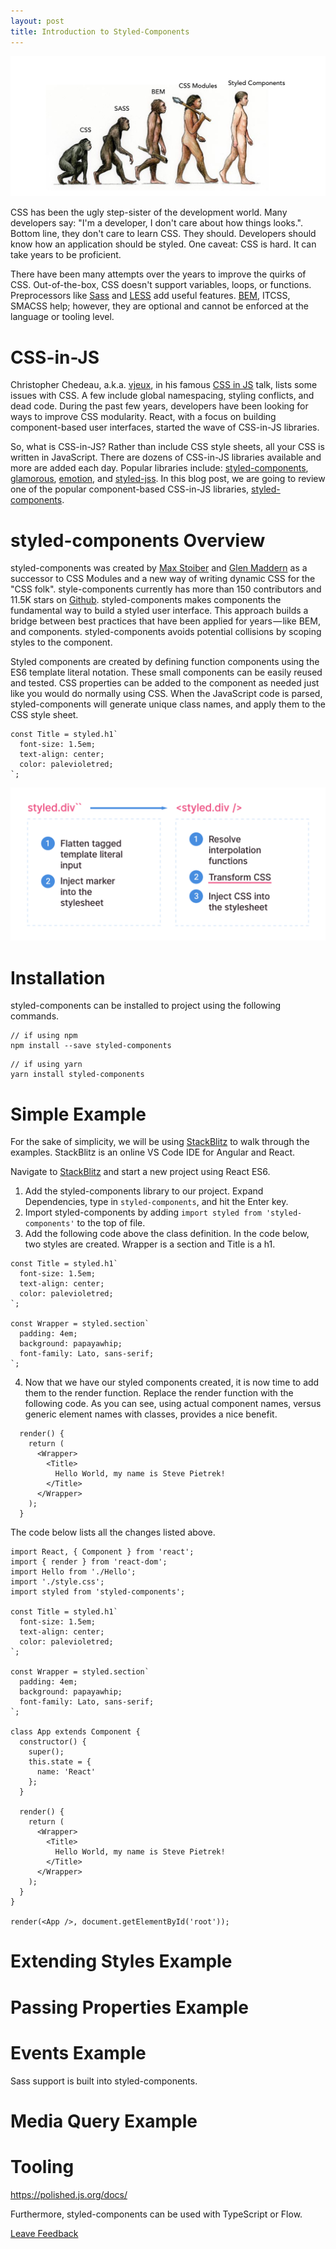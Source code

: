 ```yaml
---
layout: post
title: Introduction to Styled-Components
---
```


![Styled Components Evolution](../images/styled-components-evolution.png "Styled Components Evolution")

CSS has been the ugly step-sister of the development world. Many developers say: "I'm a developer, I don't care about how things looks.". Bottom line, they don't care to learn CSS. They should. Developers should know how an application should be styled. One caveat: CSS is hard. It can take years to be proficient. 

There have been many attempts over the years to improve the quirks of CSS. Out-of-the-box, CSS doesn't support variables, loops, or functions. Preprocessors like [Sass](http://sass-lang.com/) and [LESS](http://lesscss.org/) add useful features. [BEM](http://getbem.com/), ITCSS, SMACSS help; however, they are optional and cannot be enforced at the language or tooling level.

# CSS-in-JS

Christopher Chedeau, a.k.a. [vjeux](https://twitter.com/Vjeux), in his famous [CSS in JS](https://speakerdeck.com/vjeux/react-css-in-js) talk, lists some issues with CSS. A few include global namespacing, styling conflicts, and dead code. During the past few years, developers have been looking for ways to improve CSS modularity. React, with a focus on building component-based user interfaces, started the wave of CSS-in-JS libraries.

So, what is CSS-in-JS? Rather than include CSS style sheets, all your CSS is written in JavaScript. There are dozens of CSS-in-JS libraries available and more are added each day. Popular libraries include: [styled-components](https://www.styled-components.com/), [glamorous](https://github.com/paypal/glamorous), [emotion](https://github.com/emotion-js/emotion), and [styled-jss](https://github.com/cssinjs/styled-jss). In this blog post, we are going to review one of the popular component-based CSS-in-JS libraries, [styled-components](https://www.styled-components.com/).

# styled-components Overview

styled-components was created by [Max Stoiber](https://twitter.com/mxstbr) and [Glen Maddern](https://twitter.com/glenmaddern) as a successor to CSS Modules and a new way of writing dynamic CSS for the "CSS folk". style-components currently has more than 150 contributors and 11.5K stars on [Github](https://github.com/styled-components/styled-components). styled-components makes components the fundamental way to build a styled user interface. This approach builds a bridge between best practices that have been applied for years — like BEM, and components. styled-components avoids potential collisions by scoping styles to the component. 

Styled components are created by defining function components using the ES6 template literal notation. These small components can be easily reused and tested. CSS properties can be added to the component as needed just like you would do normally using CSS. When the JavaScript code is parsed, styled-components will generate unique class names, and apply them to the CSS style sheet.

```
const Title = styled.h1`
  font-size: 1.5em;
  text-align: center;
  color: palevioletred;
`;
```
![What actually happens when you create a styled component and render it?](../images/how-styled-components-works.png "What actually happens when you create a styled component and render it?")

# Installation

styled-components can be installed to project using the following commands.

```
// if using npm
npm install --save styled-components
```

```
// if using yarn
yarn install styled-components
```

# Simple Example

For the sake of simplicity, we will be using [StackBlitz](https://stackblitz.com/) to walk through the examples. StackBlitz is an online VS Code IDE for Angular and React.

Navigate to [StackBlitz](https://stackblitz.com/) and start a new project using React ES6.

1. Add the styled-components library to our project. Expand Dependencies, type in ```styled-components```, and hit the Enter key.
2. Import styled-components by adding ```import styled from 'styled-components'``` to the top of file.
3. Add the following code above the class definition. In the code below, two styles are created. Wrapper is a section and Title is a h1.

```
const Title = styled.h1`
  font-size: 1.5em;
  text-align: center;
  color: palevioletred;
`;

const Wrapper = styled.section`
  padding: 4em;
  background: papayawhip;
  font-family: Lato, sans-serif;
`;
```
4. Now that we have our styled components created, it is now time to add them to the render function. Replace the render function with the following code. As you can see, using actual component names, versus generic element names with classes, provides a nice benefit.

```
  render() {
    return (
      <Wrapper>
        <Title>
          Hello World, my name is Steve Pietrek!
        </Title>
      </Wrapper>
    );
  }
```

The code below lists all the changes listed above.

```
import React, { Component } from 'react';
import { render } from 'react-dom';
import Hello from './Hello';
import './style.css';
import styled from 'styled-components';

const Title = styled.h1`
  font-size: 1.5em;
  text-align: center;
  color: palevioletred;
`;

const Wrapper = styled.section`
  padding: 4em;
  background: papayawhip;
  font-family: Lato, sans-serif;
`;

class App extends Component {
  constructor() {
    super();
    this.state = {
      name: 'React'
    };
  }

  render() {
    return (
      <Wrapper>
        <Title>
          Hello World, my name is Steve Pietrek!
        </Title>
      </Wrapper>
    );
  }
}

render(<App />, document.getElementById('root'));
```

# Extending Styles Example

# Passing Properties Example

# Events Example

Sass support is built into styled-components.

# Media Query Example

# Tooling

https://polished.js.org/docs/

Furthermore, styled-components can be used with TypeScript or Flow.

[Leave Feedback](https://github.com/spietrek/Feedback/issues/new)
